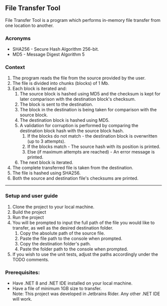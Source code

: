 ﻿## File Transfer Tool

File Transfer Tool is a program which performs in-memory file transfer from one location to another.

### Acronyms
- SHA256 - Secure Hash Algorithm 256-bit.
- MD5 - Message Digest Algorithm 5

### Context

1. The program reads the file from the source provided by the user.
2. The file is divided into chunks (blocks) of 1 Mb.
3. Each block is iterated and:
    1. The source block is hashed using MD5 and the checksum is kept for later comparison with the destination block's checksum.
    2. The block is sent to the destination.
    3. The block in the destination is being taken for comparison with the source block.
    4. The destination block is hashed using MD5.
    5. A validation for corruption is performed by comparing the destination block hash with the source block hash.
        1. If the blocks do not match - the destination block is overwritten (up to 3 attempts).
        2. If the blocks match - The source hash with its position is printed.
        3. Else (if maximum attempts are reached) - An error message is printed.
    6. The next block is iterated. 
4. The complete transferred file is taken from the destination.
5. The file is hashed using SHA256.
6. Both the source and destination file's checksums are printed.

---

### Setup and user guide
1. Clone the project to your local machine.
2. Build the project
3. Run the project
4. You will be prompted to input the full path of the file you would like to transfer, as well as the desired destination folder.
    1. Copy the absolute path of the source file.
    2. Paste the file path to the console when prompted.
    3. Copy the destination folder's path.
    4. Paste the folder path to the console when prompted.
5. If you wish to use the unit tests, adjust the paths accordingly under the TODO comments.

### Prerequisites:
- Have .NET 8 and .NET IDE installed on your local machine.
- Have a file of minimum 1GB size to transfer.  
Note: This project was developed in Jetbrains Rider. Any other .NET IDE will work.

